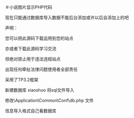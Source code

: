 ＃小说图片显示PHP代码

现在只能通过数据库导入数据不能后台添加或许以后会添加上的吧

声明：

您可以把此源码下载运用到您的站点

亦或者下载此源码学习交流

但绝对禁止用于违法违规站点

出现任何牵扯法律问题使用者全部责任

采用了TP3.2框架

新建数据库 xiaoshuo 将sql文件导入

修改\Application\Common\Conf\db.php 文件

信息导入格式自己看数据库